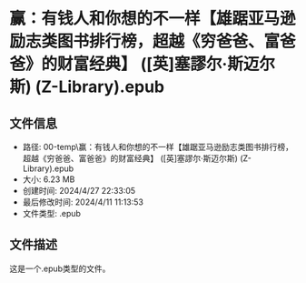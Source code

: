 ﻿# 赢：有钱人和你想的不一样【雄踞亚马逊励志类图书排行榜，超越《穷爸爸、富爸爸》的财富经典】 ([英]塞謬尔·斯迈尔斯) (Z-Library).epub

## 文件信息
- 路径: 00-temp\赢：有钱人和你想的不一样【雄踞亚马逊励志类图书排行榜，超越《穷爸爸、富爸爸》的财富经典】 ([英]塞謬尔·斯迈尔斯) (Z-Library).epub
- 大小: 6.23 MB
- 创建时间: 2024/4/27 22:33:05
- 最后修改时间: 2024/4/11 11:13:53
- 文件类型: .epub

## 文件描述
这是一个.epub类型的文件。

